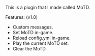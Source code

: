 This is a plugin that I made called MoTD.

Features: (v1.0)
- Custom messages.
- Set MoTD in-game.
- Reload config.yml in-game.
- Play the current MoTD set.
- Clear the MoTD.
